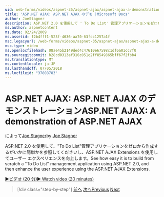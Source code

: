 ```yaml
---
uid: web-forms/videos/aspnet-35/aspnet-ajax/aspnet-ajax-a-demonstration-of-aspnet-ajax
title: 'ASP.NET AJAX: ASP.NET AJAX のデモ |Microsoft Docs'
author: JoeStagner
description: ASP.NET 2.0 を使用して ' To Do List' 管理アプリケーションをゼロから構築するがいかに簡単かを参照してくださいし、し、ASP.NET AJAX を使用してユーザー エクスペリエンスを向上してください.
ms.author: aspnetcontent
ms.date: 02/24/2009
ms.assetid: f2b4fff1-523f-4636-aa70-63fcc1257a1f
msc.legacyurl: /web-forms/videos/aspnet-35/aspnet-ajax/aspnet-ajax-a-demonstration-of-aspnet-ajax
msc.type: video
ms.openlocfilehash: 08ae45b2149ded4c47610e67598c1df6a01cc7f0
ms.sourcegitcommit: b28cd0313af316c051c2ff8549865bff67f2fbb4
ms.translationtype: MT
ms.contentlocale: ja-JP
ms.lasthandoff: 07/05/2018
ms.locfileid: "37808783"
---
```

<a name="aspnet-ajax-a-demonstration-of-aspnet-ajax"></a><span data-ttu-id="74083-103">ASP.NET AJAX: ASP.NET AJAX のデモンストレーション</span><span class="sxs-lookup"><span data-stu-id="74083-103">ASP.NET AJAX: A demonstration of ASP.NET AJAX</span></span>
====================
<span data-ttu-id="74083-104">によって[Joe Stagner](https://github.com/JoeStagner)</span><span class="sxs-lookup"><span data-stu-id="74083-104">by [Joe Stagner](https://github.com/JoeStagner)</span></span>

<span data-ttu-id="74083-105">ASP.NET 2.0 を使用して、"To Do List"管理アプリケーションをゼロから作成するがいかに簡単かを参照してくださいし、ASP.NET AJAX Extensions を使用してユーザー エクスペリエンスを向上します。</span><span class="sxs-lookup"><span data-stu-id="74083-105">See how easy it is to build from scratch a "To Do List" management application using ASP.NET 2.0, and then enhance the user experience using the ASP.NET AJAX Extensions.</span></span>

[<span data-ttu-id="74083-106">&#9654;ビデオ (20 分)</span><span class="sxs-lookup"><span data-stu-id="74083-106">&#9654; Watch video (20 minutes)</span></span>](https://channel9.msdn.com/Blogs/ASP-NET-Site-Videos/aspnet-ajax-a-demonstration-of-aspnet-ajax)

> [!div class="step-by-step"]
> <span data-ttu-id="74083-107">[前へ](creating-and-using-an-ajax-enabled-web-service-in-a-web-site.md)
> [次へ](adonet-data-services-with-aspnet-ajax-support.md)</span><span class="sxs-lookup"><span data-stu-id="74083-107">[Previous](creating-and-using-an-ajax-enabled-web-service-in-a-web-site.md)
[Next](adonet-data-services-with-aspnet-ajax-support.md)</span></span>

